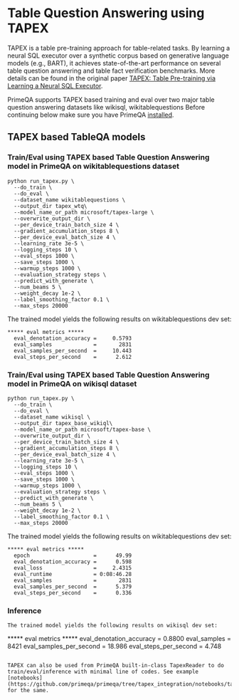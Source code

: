 # Table Question Answering using TAPEX

TAPEX is a table pre-training approach for table-related tasks. By learning a neural SQL executor over a synthetic corpus based on generative language models (e.g., BART), it achieves state-of-the-art performance on several table question answering and table fact verification benchmarks. More details can be found in the original paper [TAPEX: Table Pre-training via Learning a Neural SQL Executor](https://arxiv.org/pdf/2107.07653.pdf).

PrimeQA supports TAPEX based training and eval over two major table question answering datasets like wikisql, wikitablequestions
Before continuing below make sure you have PrimeQA [installed](https://primeqa.github.io/primeqa/installation.html).

## TAPEX based TableQA models

### Train/Eval using TAPEX based Table Question Answering model in PrimeQA on wikitablequestions dataset
```
python run_tapex.py \
  --do_train \
  --do_eval \
  --dataset_name wikitablequestions \
  --output_dir tapex_wtq\
  --model_name_or_path microsoft/tapex-large \
  --overwrite_output_dir \
  --per_device_train_batch_size 4 \
  --gradient_accumulation_steps 8 \
  --per_device_eval_batch_size 4 \
  --learning_rate 3e-5 \
  --logging_steps 10 \
  --eval_steps 1000 \
  --save_steps 1000 \
  --warmup_steps 1000 \
  --evaluation_strategy steps \
  --predict_with_generate \
  --num_beams 5 \
  --weight_decay 1e-2 \
  --label_smoothing_factor 0.1 \
  --max_steps 20000 

```
The trained model yields the following results on wikitablequestions dev set:
```
***** eval metrics *****
  eval_denotation_accuracy =     0.5793
  eval_samples             =       2831
  eval_samples_per_second  =     10.443
  eval_steps_per_second    =      2.612
```
### Train/Eval using TAPEX based Table Question Answering model in PrimeQA on wikisql dataset

```
python run_tapex.py \
  --do_train \
  --do_eval \
  --dataset_name wikisql \
  --output_dir tapex_base_wikiql\
  --model_name_or_path microsoft/tapex-base \
  --overwrite_output_dir \
  --per_device_train_batch_size 4 \
  --gradient_accumulation_steps 8 \
  --per_device_eval_batch_size 4 \
  --learning_rate 3e-5 \
  --logging_steps 10 \
  --eval_steps 1000 \
  --save_steps 1000 \
  --warmup_steps 1000 \
  --evaluation_strategy steps \
  --predict_with_generate \
  --num_beams 5 \
  --weight_decay 1e-2 \
  --label_smoothing_factor 0.1 \
  --max_steps 20000 

```
The trained model yields the following results on wikitablequestions dev set:
```
***** eval metrics *****
  epoch                    =      49.99
  eval_denotation_accuracy =      0.598
  eval_loss                =     2.4315
  eval_runtime             = 0:08:46.28
  eval_samples             =       2831
  eval_samples_per_second  =      5.379
  eval_steps_per_second    =      0.336

```

### Inference

```
The trained model yields the following results on wikisql dev set:
```
***** eval metrics *****
  eval_denotation_accuracy =     0.8800
  eval_samples             =       8421
  eval_samples_per_second  =     18.986
  eval_steps_per_second    =      4.748
```

TAPEX can also be used from PrimeQA built-in-class TapexReader to do train/eval/inference with minimal line of codes. See example [notebooks](https://github.com/primeqa/primeqa/tree/tapex_integration/notebooks/tableqa) for the same. 
